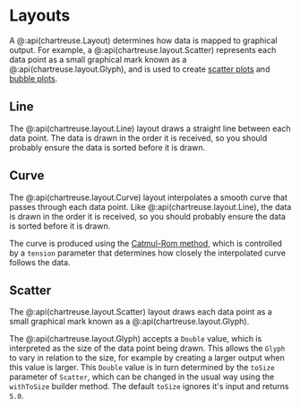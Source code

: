 # Layouts

A @:api(chartreuse.Layout) determines how data is mapped to graphical output.
For example, a @:api(chartreuse.layout.Scatter) represents each data point as a small graphical mark known as a @:api(chartreuse.layout.Glyph), and is used to create [scatter plots][scatter-plot] and [bubble plots][bubble-plot].

## Line

The @:api(chartreuse.layout.Line) layout draws a straight line between each data point. The data is drawn in the order it is received, so you should probably ensure the data is sorted before it is drawn.


## Curve

The @:api(chartreuse.layout.Curve) layout interpolates a smooth curve that passes through each data point. Like @:api(chartreuse.layout.Line), the data is drawn in the order it is received, so you should probably ensure the data is sorted before it is drawn.

The curve is produced using the [Catmul-Rom method][catmul-rom], which is controlled by a `tension` parameter that determines how closely the interpolated curve follows the data.


## Scatter

The @:api(chartreuse.layout.Scatter) layout draws each data point as a small graphical mark known as a @:api(chartreuse.layout.Glyph).

The @:api(chartreuse.layout.Glyph) accepts a `Double` value, which is interpreted as the size of the data point being drawn. This allows the `Glyph` to vary in relation to the size, for example by creating a larger output when this value is larger. This `Double` value is in turn determined by the `toSize` parameter of `Scatter`, which can be changed in the usual way using the `withToSize` builder method. The default `toSize` ignores it's input and returns `5.0`.

[scatter-plot]: https://en.wikipedia.org/wiki/Scatter_plot
[bubble-plot]: https://en.wikipedia.org/wiki/Bubble_chart
[catmul-rom]: https://en.wikipedia.org/wiki/Cubic_Hermite_spline#Catmull%E2%80%93Rom_spline
